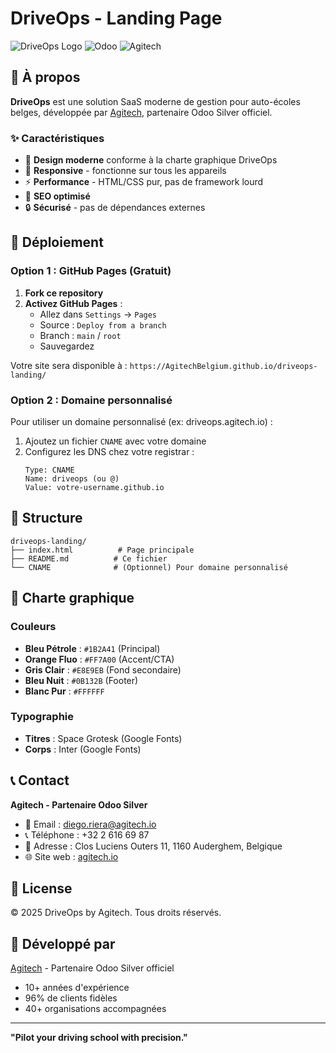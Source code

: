 # DriveOps - Landing Page

![DriveOps Logo](https://img.shields.io/badge/DriveOps-Auto%20%C3%89cole-FF7A00?style=for-the-badge)
![Odoo](https://img.shields.io/badge/Powered%20by-Odoo-875A7B?style=for-the-badge)
![Agitech](https://img.shields.io/badge/By-Agitech-1B2A41?style=for-the-badge)

## 🚗 À propos

**DriveOps** est une solution SaaS moderne de gestion pour auto-écoles belges, développée par [Agitech](https://agitech.io), partenaire Odoo Silver officiel.

### ✨ Caractéristiques

- 🎨 **Design moderne** conforme à la charte graphique DriveOps
- 📱 **Responsive** - fonctionne sur tous les appareils
- ⚡ **Performance** - HTML/CSS pur, pas de framework lourd
- 🎯 **SEO optimisé**
- 🔒 **Sécurisé** - pas de dépendances externes

## 🚀 Déploiement

### Option 1 : GitHub Pages (Gratuit)

1. **Fork ce repository**
2. **Activez GitHub Pages** :
   - Allez dans `Settings` → `Pages`
   - Source : `Deploy from a branch`
   - Branch : `main` / `root`
   - Sauvegardez

Votre site sera disponible à : `https://AgitechBelgium.github.io/driveops-landing/`

### Option 2 : Domaine personnalisé

Pour utiliser un domaine personnalisé (ex: driveops.agitech.io) :

1. Ajoutez un fichier `CNAME` avec votre domaine
2. Configurez les DNS chez votre registrar :
   ```
   Type: CNAME
   Name: driveops (ou @)
   Value: votre-username.github.io
   ```

## 📁 Structure

```
driveops-landing/
├── index.html          # Page principale
├── README.md          # Ce fichier
└── CNAME              # (Optionnel) Pour domaine personnalisé
```

## 🎨 Charte graphique

### Couleurs
- **Bleu Pétrole** : `#1B2A41` (Principal)
- **Orange Fluo** : `#FF7A00` (Accent/CTA)
- **Gris Clair** : `#E8E9EB` (Fond secondaire)
- **Bleu Nuit** : `#0B132B` (Footer)
- **Blanc Pur** : `#FFFFFF`

### Typographie
- **Titres** : Space Grotesk (Google Fonts)
- **Corps** : Inter (Google Fonts)

## 📞 Contact

**Agitech - Partenaire Odoo Silver**

- 📧 Email : [diego.riera@agitech.io](mailto:diego.riera@agitech.io)
- 📞 Téléphone : +32 2 616 69 87
- 📍 Adresse : Clos Luciens Outers 11, 1160 Auderghem, Belgique
- 🌐 Site web : [agitech.io](https://agitech.io)

## 📄 License

© 2025 DriveOps by Agitech. Tous droits réservés.

## 🤝 Développé par

[Agitech](https://agitech.io) - Partenaire Odoo Silver officiel
- 10+ années d'expérience
- 96% de clients fidèles
- 40+ organisations accompagnées

---

**"Pilot your driving school with precision."**
